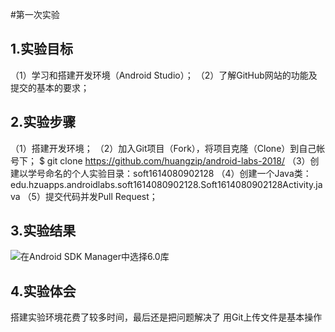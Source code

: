 #第一次实验
## 1.实验目标

（1）学习和搭建开发环境（Android Studio）；
（2）了解GitHub网站的功能及提交的基本的要求；

## 2.实验步骤

（1）搭建开发环境；
（2）加入Git项目（Fork），将项目克隆（Clone）到自己帐号下；
$ git clone https://github.com/huangzip/android-labs-2018/
（3）创建以学号命名的个人实验目录：soft1614080902128
（4）创建一个Java类：edu.hzuapps.androidlabs.soft1614080902128.Soft1614080902128Activity.java
（5）提交代码并发Pull Request；

## 3.实验结果

![在Android SDK Manager中选择6.0库](https://github.com/huangzip/android-labs-2018/blob/master/soft1614080902128/soft1614080902128.png "配置教育网下载代理")

## 4.实验体会

搭建实验环境花费了较多时间，最后还是把问题解决了 用Git上传文件是基本操作
